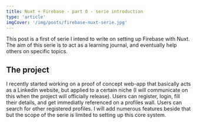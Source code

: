 ```yaml
---
title: Nuxt + Firebase - part 0 - serie introduction
type: 'article'
imgCover: '/img/posts/firebase-nuxt-serie.jpg'
---
```


This post is a first of serie I intend to write on setting up Firebase with Nuxt. The aim of this serie is to act as a learning journal, and eventually help others on specific topics.

## The project

I recently started working on a proof of concept web-app that basically acts as a Linkedin website, but applied to a certain niche (I will communicate on this when the project will officially release). Users can register, login, fill their details, and get immediatly referenced on a profiles wall. Users can search for other registered profiles. I will add numerous features beside that but the scope of the serie is limited to setting up this core system.